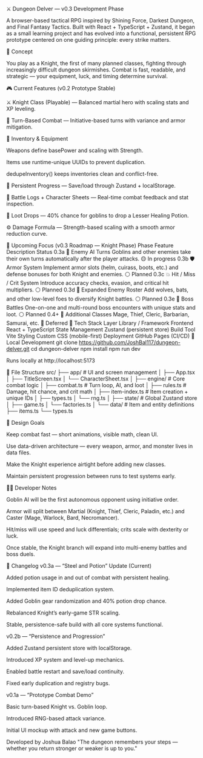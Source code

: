 ⚔️ Dungeon Delver — v0.3 Development Phase

A browser-based tactical RPG inspired by Shining Force, Darkest Dungeon, and Final Fantasy Tactics.
Built with React + TypeScript + Zustand, it began as a small learning project and has evolved into a functional, persistent RPG prototype centered on one guiding principle: every strike matters.

🧠 Concept

You play as a Knight, the first of many planned classes, fighting through increasingly difficult dungeon skirmishes.
Combat is fast, readable, and strategic — your equipment, luck, and timing determine survival.

🎮 Current Features (v0.2 Prototype Stable)

⚔️ Knight Class (Playable) — Balanced martial hero with scaling stats and XP leveling.

🧮 Turn-Based Combat — Initiative-based turns with variance and armor mitigation.

🎒 Inventory & Equipment

Weapons define basePower and scaling with Strength.

Items use runtime-unique UUIDs to prevent duplication.

dedupeInventory() keeps inventories clean and conflict-free.

💾 Persistent Progress — Save/load through Zustand + localStorage.

🧾 Battle Logs + Character Sheets — Real-time combat feedback and stat inspection.

🎁 Loot Drops — 40% chance for goblins to drop a Lesser Healing Potion.

⚙️ Damage Formula — Strength-based scaling with a smooth armor reduction curve.

🧩 Upcoming Focus (v0.3 Roadmap — Knight Phase)
Phase	Feature	Description	Status
0.3a	🎯 Enemy AI Turns	Goblins and other enemies take their own turns automatically after the player attacks.	🟡 In progress
0.3b	🛡 Armor System	Implement armor slots (helm, cuirass, boots, etc.) and defense bonuses for both Knight and enemies.	⚪ Planned
0.3c	💥 Hit / Miss / Crit System	Introduce accuracy checks, evasion, and critical hit multipliers.	⚪ Planned
0.3d	🧟 Expanded Enemy Roster	Add wolves, bats, and other low-level foes to diversify Knight battles.	⚪ Planned
0.3e	👑 Boss Battles	One-on-one and multi-round boss encounters with unique stats and loot.	⚪ Planned
0.4+	🧙 Additional Classes	Mage, Thief, Cleric, Barbarian, Samurai, etc.	🔴 Deferred
🧰 Tech Stack
Layer	Library / Framework
Frontend	React + TypeScript
State Management	Zustand (persistent store)
Build Tool	Vite
Styling	Custom CSS (mobile-first)
Deployment	GitHub Pages (CI/CD)
🧪 Local Development
git clone https://github.com/JoshBal117/dungeon-delver.git
cd dungeon-delver
npm install
npm run dev


Runs locally at http://localhost:5173

🧱 File Structure
src/
├── app/               # UI and screen management
│   ├── App.tsx
│   ├── TitleScreen.tsx
│   └── CharacterSheet.tsx
│
├── engine/            # Core combat logic
│   ├── combat.ts      # Turn loop, AI, and loot
│   ├── rules.ts       # Damage, hit chance, and crit math
│   ├── item-index.ts  # Item creation + unique IDs
│   ├── types.ts
│   └── rng.ts
│
├── state/             # Global Zustand store
│   ├── game.ts
│   └── factories.ts
│
└── data/              # Item and entity definitions
    ├── items.ts
    └── types.ts

🧱 Design Goals

Keep combat fast — short animations, visible math, clean UI.

Use data-driven architecture — every weapon, armor, and monster lives in data files.

Make the Knight experience airtight before adding new classes.

Maintain persistent progression between runs to test systems early.

🧑‍💻 Developer Notes

Goblin AI will be the first autonomous opponent using initiative order.

Armor will split between Martial (Knight, Thief, Cleric, Paladin, etc.) and Caster (Mage, Warlock, Bard, Necromancer).

Hit/miss will use speed and luck differentials; crits scale with dexterity or luck.

Once stable, the Knight branch will expand into multi-enemy battles and boss duels.


📜 Changelog
v0.3a — “Steel and Potion” Update (Current)

Added potion usage in and out of combat with persistent healing.

Implemented item ID deduplication system.

Added Goblin gear randomization and 40% potion drop chance.

Rebalanced Knight’s early-game STR scaling.

Stable, persistence-safe build with all core systems functional.

v0.2b — “Persistence and Progression”

Added Zustand persistent store with localStorage.

Introduced XP system and level-up mechanics.

Enabled battle restart and save/load continuity.

Fixed early duplication and registry bugs.

v0.1a — “Prototype Combat Demo”

Basic turn-based Knight vs. Goblin loop.

Introduced RNG-based attack variance.

Initial UI mockup with attack and new game buttons.



Developed by Joshua Balao
"The dungeon remembers your steps — whether you return stronger or weaker is up to you."